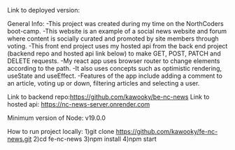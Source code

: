 Link to deployed version:

General Info:
-This project was created during my time on the NorthCoders boot-camp.
-This website is an example of a social news website and forum where content is socially curated and promoted by site members through voting.
-This front end project uses my hosted api from the back end project (backend repo and hosted api link below) to make GET, POST, PATCH and DELETE requests.
-My react app uses browser router to change elements according to the path.
-It also uses concepts such as optimistic rendering, useState and useEffect.
-Features of the app include adding a comment to an article, voting up or down, filtering articles and selecting a user.


Link to backend repo:https://github.com/kawooky/be-nc-news
Link to hosted api: https://nc-news-server.onrender.com

Minimum version of Node: v19.0.0

How to run project locally:
1)git clone https://github.com/kawooky/fe-nc-news.git
2)cd fe-nc-news
3)npm install
4)npm start

